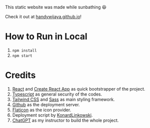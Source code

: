 This static website was made while sunbathing :satisfied:

Check it out at [handywijaya.github.io](https://handywijaya.github.io)!

# How to Run in Local
1. `npm install`
1. `npm start`

# Credits
1. [React](https://reactjs.org) and [Create React App](https://github.com/facebook/create-react-app) as quick bootstrapper of the project.
1. [Typescript](https://www.typescriptlang.org) as general security of the codes.
1. [Tailwind CSS](https://tailwindcss.com/) and [Sass](https://sass-lang.com/) as main styling framework.
1. [Github](https://www.github.com) as the deployment server.
1. [Flaticon](https://www.flaticon.com) as the icon provider.
1. Deployment script by [KonardLinkowski](https://gist.github.com/KonradLinkowski/4b2b825d2540c4eecfc5dc1f9e42a87f).
1. [ChatGPT](https://chatgpt.com/) as my instructor to build the whole project.
